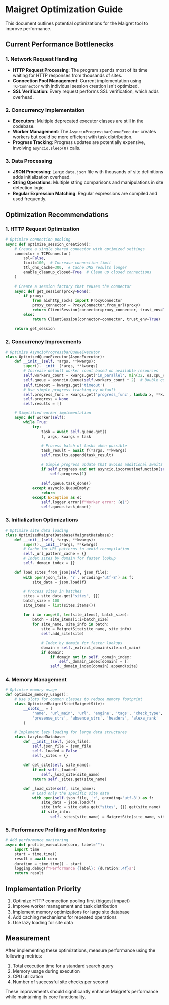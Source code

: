 # Maigret Optimization Guide

This document outlines potential optimizations for the Maigret tool to improve performance.

## Current Performance Bottlenecks

### 1. Network Request Handling

- **HTTP Request Processing**: The program spends most of its time waiting for HTTP responses from thousands of sites.
- **Connection Pool Management**: Current implementation using `TCPConnector` with individual session creation isn't optimized.
- **SSL Verification**: Every request performs SSL verification, which adds overhead.

### 2. Concurrency Implementation

- **Executors**: Multiple deprecated executor classes are still in the codebase.
- **Worker Management**: The `AsyncioProgressbarQueueExecutor` creates workers but could be more efficient with task distribution.
- **Progress Tracking**: Progress updates are potentially expensive, involving `asyncio.sleep(0)` calls.

### 3. Data Processing

- **JSON Processing**: Large `data.json` file with thousands of site definitions adds initialization overhead.
- **String Operations**: Multiple string comparisons and manipulations in site detection logic.
- **Regular Expression Matching**: Regular expressions are compiled and used frequently.

## Optimization Recommendations

### 1. HTTP Request Optimization

```python
# Optimize connection pooling
async def optimize_session_creation():
    # Create a single shared connector with optimized settings
    connector = TCPConnector(
        ssl=False,
        limit=100,  # Increase connection limit
        ttl_dns_cache=300,  # Cache DNS results longer
        enable_cleanup_closed=True  # Clean up closed connections
    )
    
    # Create a session factory that reuses the connector
    async def get_session(proxy=None):
        if proxy:
            from aiohttp_socks import ProxyConnector
            proxy_connector = ProxyConnector.from_url(proxy)
            return ClientSession(connector=proxy_connector, trust_env=True)
        else:
            return ClientSession(connector=connector, trust_env=True)
    
    return get_session
```

### 2. Concurrency Improvements

```python
# Optimize AsyncioProgressbarQueueExecutor
class OptimizedQueueExecutor(AsyncExecutor):
    def __init__(self, *args, **kwargs):
        super().__init__(*args, **kwargs)
        # Increase default worker count based on available resources
        self.workers_count = kwargs.get('in_parallel', min(32, os.cpu_count() * 4))
        self.queue = asyncio.Queue(self.workers_count * 2)  # Double queue size for buffer
        self.timeout = kwargs.get('timeout')
        # Use simple progress tracking by default
        self.progress_func = kwargs.get('progress_func', lambda x, **kw: _SimpleProgressBar(x))
        self.progress = None
        self.results = []

    # Simplified worker implementation
    async def worker(self):
        while True:
            try:
                task = await self.queue.get()
                f, args, kwargs = task
                
                # Process batch of tasks when possible
                task_result = await f(*args, **kwargs)
                self.results.append(task_result)
                
                # Simple progress update that avoids additional awaits when possible
                if self.progress and not asyncio.iscoroutinefunction(self.progress):
                    self.progress(1)
                
                self.queue.task_done()
            except asyncio.QueueEmpty:
                return
            except Exception as e:
                self.logger.error(f"Worker error: {e}")
                self.queue.task_done()
```

### 3. Initialization Optimizations

```python
# Optimize site data loading
class OptimizedMaigretDatabase(MaigretDatabase):
    def __init__(self, *args, **kwargs):
        super().__init__(*args, **kwargs)
        # Cache for URL patterns to avoid recompilation
        self._url_pattern_cache = {}
        # Index sites by domain for faster lookup
        self._domain_index = {}
        
    def load_sites_from_json(self, json_file):
        with open(json_file, 'r', encoding='utf-8') as f:
            site_data = json.load(f)
            
        # Process sites in batches
        sites = site_data.get("sites", {})
        batch_size = 100
        site_items = list(sites.items())
        
        for i in range(0, len(site_items), batch_size):
            batch = site_items[i:i+batch_size]
            for site_name, site_info in batch:
                site = MaigretSite(site_name, site_info)
                self.add_site(site)
                
                # Index by domain for faster lookups
                domain = self._extract_domain(site.url_main)
                if domain:
                    if domain not in self._domain_index:
                        self._domain_index[domain] = []
                    self._domain_index[domain].append(site)
```

### 4. Memory Management

```python
# Optimize memory usage
def optimize_memory_usage():
    # Use slots for common classes to reduce memory footprint
    class OptimizedMaigretSite(MaigretSite):
        __slots__ = (
            'name', 'url_main', 'url', 'engine', 'tags', 'check_type', 
            'presense_strs', 'absence_strs', 'headers', 'alexa_rank'
        )
        
    # Implement lazy loading for large data structures
    class LazyLoadDatabase:
        def __init__(self, json_file):
            self.json_file = json_file
            self._loaded = False
            self._sites = {}
            
        def get_site(self, site_name):
            if not self._loaded:
                self._load_site(site_name)
            return self._sites.get(site_name)
            
        def _load_site(self, site_name):
            # Load only the specific site data
            with open(self.json_file, 'r', encoding='utf-8') as f:
                site_data = json.load(f)
                site_info = site_data.get("sites", {}).get(site_name)
                if site_info:
                    self._sites[site_name] = MaigretSite(site_name, site_info)
```

### 5. Performance Profiling and Monitoring

```python
# Add performance monitoring
async def profile_execution(coro, label=""):
    import time
    start = time.time()
    result = await coro
    duration = time.time() - start
    logging.debug(f"Performance {label}: {duration:.4f}s")
    return result
```

## Implementation Priority

1. Optimize HTTP connection pooling first (biggest impact)
2. Improve worker management and task distribution
3. Implement memory optimizations for large site database
4. Add caching mechanisms for repeated operations
5. Use lazy loading for site data

## Measurement

After implementing these optimizations, measure performance using the following metrics:

1. Total execution time for a standard search query
2. Memory usage during execution
3. CPU utilization
4. Number of successful site checks per second

These improvements should significantly enhance Maigret's performance while maintaining its core functionality.